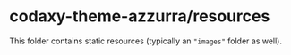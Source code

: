 # codaxy-theme-azzurra/resources

This folder contains static resources (typically an `"images"` folder as well).
